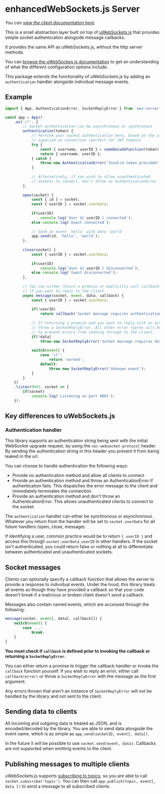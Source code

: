 # enhancedWebSockets.js Server
_You can [view the client documentation here](https://github.com/Kondax/enhancedWebSockets.js/tree/main/client)._

This is a small abstraction layer built on top of [uWebSockets.js](https://github.com/uNetworking/uWebSockets.js)
that provides simple socket authentication alongside message callbacks.

It provides the same API as uWebSockets.js, without the http server methods.

You can [browse the uWebSockes.js documentation](https://unetworking.github.io/uWebSockets.js/generated/) to
get an understanding of what the different configuration options include.

This package extends the functionality of uWebSockets.js by adding an `authentication` handler
alongside individual message events.

## Example
```js
import { App, AuthenticationError, SocketReplyError } from 'ews-server';

const app = App()
    .ws('/*', {
        // Socket authentication can be asynchronous or synchronous
        authentication(token) {
            // Perform your socket authentication here, based on the string
            // supplied on connection (perfect for JWT tokens)
            try {
                const { username, userID } = someDecodeFunction(token);
                return { username, userID };
            } catch {
                throw new AuthenticationError('Invalid token provided');
            }
            
            // Alternatively, if you wish to allow unauthenticated
            // sockets to connect, don't throw an AuthenticationError
        },
        
        open(socket) {
            const { id } = socket;
            const { userID } = socket.userData;
            
            if(userID)
                console.log(`User ${ userID } connected`);
            else console.log(`Guest connected`);
            
            // Send an event `hello` with data `world`
            app.send(id, 'hello', 'world');
        },
        
        close(socket) {
            const { userID } = socket.userData;
            
            if(userID)
                console.log(`User ${ userID } disconnected`);
            else console.log(`Guest disconnected`);
        },
        
        // You can either return a promise or explicitly call callback(err, data)
        // if you want to reply to the client.
        async message(socket, event, data, callback) {
            const { userID } = socket.userData;
            
            if(!userID)
                return callback('Socket message requires authentication');
                
            // If returning a promise and you want to reply with an error to the client,
            // throw a SocketReplyError. All other error typres will be unhandled. This is
            // to prevent errors from leaking through to the client.
            if(!data)
                throw new SocketReplyError('Socket message requires data payload');
                
            switch(event) {
                case 'it':
                    return 'worked';
                default:
                    throw new SocketReplyError('Unknown event');
            }
        }
    })
    .listen(9001, socket => {
        if(socket)
            console.log('Listening on port 9001');
    });
```

## Key differences to uWebSockets.js
### Authentication handler
This library supports an authentication string being sent with the initial WebSocket upgrade request,
by using the `sec-websocket-protocol` header. By sending the authentication string in this header you
prevent it from being leaked in the url.

You can choose to handle authentication the following ways:
- Provide no authentication method and allow all clients to connect
- Provide an authentication method and throw an AuthenticationError if authentication fails. This
  dispatches the error message to the client and immediately terminates the connection.
- Provide an authentication method and don't throw an AuthenticationError. This allows
  unauthenticated clients to connect to the socket.

The `authentication` handler can either be synchronous or asynchronous. Whatever you return
from the handler will be set to `socket.userData` for all future handlers (open, close, message).

If identifying a user, common practice would be to return `{ userID }` and access this through
`socket.userData.userID` in other handlers. If the socket isn't authenticated, you could return
false or nothing at all to differentiate between authenticated and unauthenticated sockets.

## Socket messages
Clients can optionally specify a callback function that allows the server to provide a response
to individual events. Under the hood, this library treats all events as though they have provided
a callback so that your code doesn't break if a malicious or broken client doesn't send a callback.

Messages also contain named events, which are accessed through the following:

```js
message(socket, event[, data[, callback]]) {
    switch(event) {
        case ...:
            break;
    }
}
```

**You must check if `callback` is defined prior to invoking the callback or
returning a `SocketReplyError`.**

You can either return a promise to trigger the callback handler or invoke the `callback` function
yourself. If you wish to reply an error, either call `callback(error)` or throw a `SocketReplyError`
with the message as the first argument.

Any errors thrown that aren't an instance of `SocketReplyError` will not be handled by the library
and not sent to the client.

## Sending data to clients
All incoming and outgoing data is treated as JSON, and is encoded/decoded by the library. You
are able to send data alongside the event name, which is as simple as `app.send(socketID, event[, data])`.

In the future it will be possible to use `socket.send(event, data)`. Callbacks are not supported
when emitting events to the client.

## Publishing messages to multiple clients
uWebSockets.js supports [subscribing to topics](https://github.com/uNetworking/uWebSockets.js/tree/master/examples), so you are able to call
`socket.subscribe('topic')`. You can then call `app.publish(topic, event[, data ])`
to send a message to all subscribed clients.